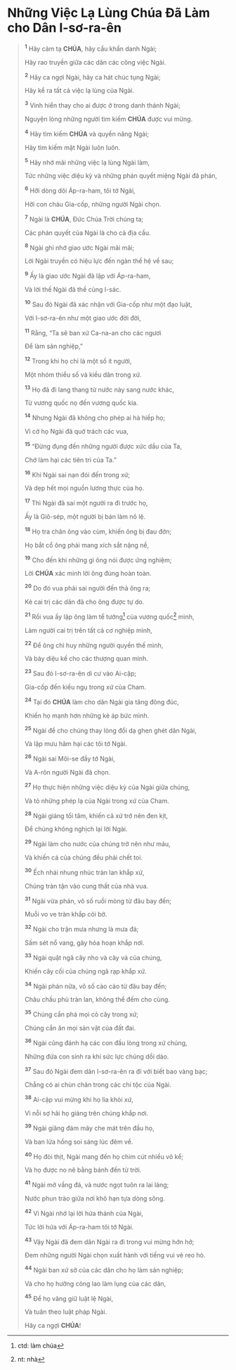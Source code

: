 # Những Việc Lạ Lùng Chúa Đã Làm cho Dân I-sơ-ra-ên

> <sup><b>1</b></sup> Hãy cảm tạ **CHÚA**, hãy cầu khẩn danh Ngài;
>
> Hãy rao truyền giữa các dân các công việc Ngài.
>
> <sup><b>2</b></sup> Hãy ca ngợi Ngài, hãy ca hát chúc tụng Ngài;
>
> Hãy kể ra tất cả việc lạ lùng của Ngài.
>
> <sup><b>3</b></sup> Vinh hiển thay cho ai được ở trong danh thánh Ngài;
>
> Nguyện lòng những người tìm kiếm **CHÚA** được vui mừng.
>
> <sup><b>4</b></sup> Hãy tìm kiếm **CHÚA** và quyền năng Ngài;
>
> Hãy tìm kiếm mặt Ngài luôn luôn.
>
> <sup><b>5</b></sup> Hãy nhớ mãi những việc lạ lùng Ngài làm,
>
> Tức những việc diệu kỳ và những phán quyết miệng Ngài đã phán,
>
> <sup><b>6</b></sup> Hỡi dòng dõi Áp-ra-ham, tôi tớ Ngài,
>
> Hỡi con cháu Gia-cốp, những người Ngài chọn.
>
> <sup><b>7</b></sup> Ngài là **CHÚA**, Đức Chúa Trời chúng ta;
>
> Các phán quyết của Ngài là cho cả địa cầu.
>
> <sup><b>8</b></sup> Ngài ghi nhớ giao ước Ngài mãi mãi;
>
> Lời Ngài truyền có hiệu lực đến ngàn thế hệ về sau;
>
> <sup><b>9</b></sup> Ấy là giao ước Ngài đã lập với Áp-ra-ham,
>
> Và lời thề Ngài đã thề cùng I-sác.
>
> <sup><b>10</b></sup> Sau đó Ngài đã xác nhận với Gia-cốp như một đạo luật,
>
> Với I-sơ-ra-ên như một giao ước đời đời,
>
> <sup><b>11</b></sup> Rằng, “Ta sẽ ban xứ Ca-na-an cho các ngươi
>
> Để làm sản nghiệp,”
>
> <sup><b>12</b></sup> Trong khi họ chỉ là một số ít người,
>
> Một nhóm thiểu số và kiều dân trong xứ.
>
> <sup><b>13</b></sup> Họ đã đi lang thang từ nước này sang nước khác,
>
> Từ vương quốc nọ đến vương quốc kia.
>
> <sup><b>14</b></sup> Nhưng Ngài đã không cho phép ai hà hiếp họ;
>
> Vì cớ họ Ngài đã quở trách các vua,
>
> <sup><b>15</b></sup> “Đừng đụng đến những người được xức dầu của Ta,
>
> Chớ làm hại các tiên tri của Ta.”
>
> <sup><b>16</b></sup> Khi Ngài sai nạn đói đến trong xứ;
>
> Và dẹp hết mọi nguồn lương thực của họ.
>
> <sup><b>17</b></sup> Thì Ngài đã sai một người ra đi trước họ,
>
> Ấy là Giô-sép, một người bị bán làm nô lệ.
>
> <sup><b>18</b></sup> Họ tra chân ông vào cùm, khiến ông bị đau đớn;
>
> Họ bắt cổ ông phải mang xích sắt nặng nề,
>
> <sup><b>19</b></sup> Cho đến khi những gì ông nói được ứng nghiệm;
>
> Lời **CHÚA** xác minh lời ông đúng hoàn toàn.
>
> <sup><b>20</b></sup> Do đó vua phải sai người đến thả ông ra;
>
> Kẻ cai trị các dân đã cho ông được tự do.
>
> <sup><b>21</b></sup> Rồi vua ấy lập ông làm tể tướng[^1-4d284566-6e9a-49ab-a464-3092aef5a6f7] của vương quốc[^2-4d284566-6e9a-49ab-a464-3092aef5a6f7] mình,
>
> Làm người cai trị trên tất cả cơ nghiệp mình,
>
> <sup><b>22</b></sup> Để ông chỉ huy những người quyền thế mình,
>
> Và bày diệu kế cho các thượng quan mình.
>
> <sup><b>23</b></sup> Sau đó I-sơ-ra-ên di cư vào Ai-cập;
>
> Gia-cốp đến kiều ngụ trong xứ của Cham.
>
> <sup><b>24</b></sup> Tại đó **CHÚA** làm cho dân Ngài gia tăng đông đúc,
>
> Khiến họ mạnh hơn những kẻ áp bức mình.
>
> <sup><b>25</b></sup> Ngài để cho chúng thay lòng đổi dạ ghen ghét dân Ngài,
>
> Và lập mưu hãm hại các tôi tớ Ngài.
>
> <sup><b>26</b></sup> Ngài sai Môi-se đầy tớ Ngài,
>
> Và A-rôn người Ngài đã chọn.
>
> <sup><b>27</b></sup> Họ thực hiện những việc diệu kỳ của Ngài giữa chúng,
>
> Và tỏ những phép lạ của Ngài trong xứ của Cham.
>
> <sup><b>28</b></sup> Ngài giáng tối tăm, khiến cả xứ trở nên đen kịt,
>
> Để chúng không nghịch lại lời Ngài.
>
> <sup><b>29</b></sup> Ngài làm cho nước của chúng trở nên như máu,
>
> Và khiến cá của chúng đều phải chết toi.
>
> <sup><b>30</b></sup> Ếch nhái nhung nhúc tràn lan khắp xứ,
>
> Chúng tràn tận vào cung thất của nhà vua.
>
> <sup><b>31</b></sup> Ngài vừa phán, vô số ruồi mòng từ đâu bay đến;
>
> Muỗi vo ve tràn khắp cõi bờ.
>
> <sup><b>32</b></sup> Ngài cho trận mưa nhưng là mưa đá;
>
> Sấm sét nổ vang, gây hỏa hoạn khắp nơi.
>
> <sup><b>33</b></sup> Ngài quật ngã cây nho và cây vả của chúng,
>
> Khiến cây cối của chúng ngã rạp khắp xứ.
>
> <sup><b>34</b></sup> Ngài phán nữa, vô số cào cào từ đâu bay đến;
>
> Châu chấu phủ tràn lan, không thể đếm cho cùng.
>
> <sup><b>35</b></sup> Chúng cắn phá mọi cỏ cây trong xứ;
>
> Chúng cắn ăn mọi sản vật của đất đai.
>
> <sup><b>36</b></sup> Ngài cũng đánh hạ các con đầu lòng trong xứ chúng,
>
> Những đứa con sinh ra khi sức lực chúng dồi dào.
>
> <sup><b>37</b></sup> Sau đó Ngài đem dân I-sơ-ra-ên ra đi với biết bao vàng bạc;
>
> Chẳng có ai chùn chân trong các chi tộc của Ngài.
>
> <sup><b>38</b></sup> Ai-cập vui mừng khi họ lìa khỏi xứ,
>
> Vì nỗi sợ hãi họ giáng trên chúng khắp nơi.
>
> <sup><b>39</b></sup> Ngài giăng đám mây che mát trên đầu họ,
>
> Và ban lửa hồng soi sáng lúc đêm về.
>
> <sup><b>40</b></sup> Họ đòi thịt, Ngài mang đến họ chim cút nhiều vô kể;
>
> Và họ được no nê bằng bánh đến từ trời.
>
> <sup><b>41</b></sup> Ngài mở vầng đá, và nước ngọt tuôn ra lai láng;
>
> Nước phun trào giữa nơi khô hạn tựa dòng sông.
>
> <sup><b>42</b></sup> Vì Ngài nhớ lại lời hứa thánh của Ngài,
>
> Tức lời hứa với Áp-ra-ham tôi tớ Ngài.
>
> <sup><b>43</b></sup> Vậy Ngài đã đem dân Ngài ra đi trong vui mừng hớn hở;
>
> Đem những người Ngài chọn xuất hành với tiếng vui vẻ reo hò.
>
> <sup><b>44</b></sup> Ngài ban xứ sở của các dân cho họ làm sản nghiệp;
>
> Và cho họ hưởng công lao làm lụng của các dân,
>
> <sup><b>45</b></sup> Để họ vâng giữ luật lệ Ngài,
>
> Và tuân theo luật pháp Ngài.
>
> Hãy ca ngợi **CHÚA**!

[^1-4d284566-6e9a-49ab-a464-3092aef5a6f7]: ctd: làm chúa
[^2-4d284566-6e9a-49ab-a464-3092aef5a6f7]: nt: nhà